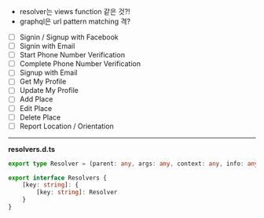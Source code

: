 - resolver는 views function 같은 것?!
- graphql은 url pattern matching 격?

- [ ] Signin / Signup with Facebook 
- [ ] Signin with Email
- [ ] Start Phone Number Verification
- [ ] Complete Phone Number Verification
- [ ] Signup with Email
- [ ] Get My Profile
- [ ] Update My Profile
- [ ] Add Place
- [ ] Edit Place
- [ ] Delete Place
- [ ] Report Location / Orientation 
----------
**resolvers.d.ts**
```typescript
export type Resolver = (parent: any, args: any, context: any, info: any) => any;

export interface Resolvers {
	[key: string]: {
		[key: string]: Resolver
	}
}
```


<!--stackedit_data:
eyJoaXN0b3J5IjpbLTE1NTk2NjMzNzcsMzEyMTI0NCw3MzU3OT
cxNTAsLTQxNTEyMDU2MV19
-->